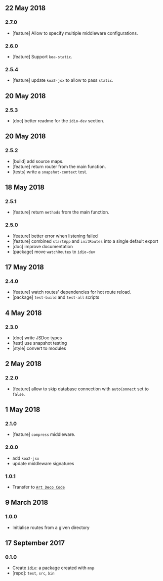 ## 22 May 2018

### 2.7.0

- [feature] Allow to specify multiple middleware configurations.

### 2.6.0

- [feature] Support `koa-static`.

### 2.5.4

- [feature] update `koa2-jsx` to allow to pass `static`.

## 20 May 2018

### 2.5.3

- [doc] better readme for the `idio-dev` section.

## 20 May 2018

### 2.5.2

- [build] add source maps.
- [feature] return router from the main function.
- [tests] write a `snapshot-context` test.

## 18 May 2018

### 2.5.1

- [feature] return `methods` from the main function.

### 2.5.0

- [feature] better error when listening failed
- [feature] combined `startApp` and `initRoutes` into a single default export
- [doc] improve documentation
- [package] move `watchRoutes` to `idio-dev`

## 17 May 2018

### 2.4.0

- [feature] watch routes' dependencies for hot route reload.
- [package] `test-build` and `test-all` scripts

## 4 May 2018

### 2.3.0

- [doc] write JSDoc types
- [test] use snapshot testing
- [style] convert to modules

## 2 May 2018

### 2.2.0

- [feature] allow to skip database connection with `autoConnect` set to `false`.

## 1 May 2018

### 2.1.0

- [feature] `compress` middleware.

### 2.0.0

- add `koa2-jsx`
- update middleware signatures

### 1.0.1

- Transfer to [`Art Deco Code`](https://artdeco.bz)

## 9 March 2018

### 1.0.0

- Initialise routes from a given directory

## 17 September 2017

### 0.1.0

- Create `idio`: a package created with `mnp`
- [repo]: `test`, `src`, `bin`
